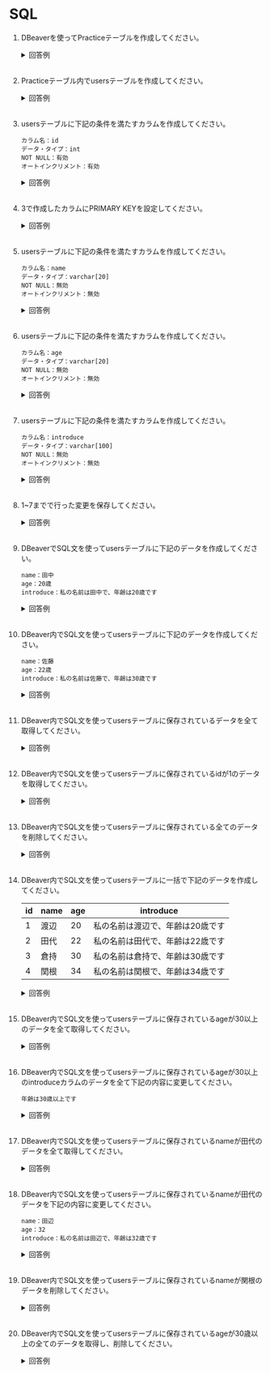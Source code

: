 # SQL

1. DBeaverを使ってPracticeテーブルを作成してください。

	<details><summary>回答例</summary><div>
		
	<img src="https://user-images.githubusercontent.com/75789463/172137822-b3cda933-e5b1-47fa-b197-69864652e479.gif" alt="データベースの作成">
		
	</div></details>
	

	<br>

2. Practiceテーブル内でusersテーブルを作成してください。

	<details><summary>回答例</summary><div>
		
	<img src="https://user-images.githubusercontent.com/75789463/172140174-02990020-9a53-462e-9172-c980d50ba56d.gif" alt="usersテーブルの作成">
		
	</div></details>

	<br>

3. usersテーブルに下記の条件を満たすカラムを作成してください。

	```
	カラム名：id
	データ・タイプ：int
	NOT NULL：有効
	オートインクリメント：有効
	```

	<details><summary>回答例</summary><div>
	
	<img src="https://user-images.githubusercontent.com/75789463/172140229-6170c361-79d8-4457-8dfd-39c881bdffc4.gif" alt="idの作成">
		
	</div></details>

	<br>

4. 3で作成したカラムにPRIMARY KEYを設定してください。

	<details><summary>回答例</summary><div>
		
	<img src="https://user-images.githubusercontent.com/75789463/172140826-3703e24c-8a21-4fef-a9d6-0d3b04e6f6c9.gif" alt="primary_keyの作成">
		
	</div></details>

	<br>

5. usersテーブルに下記の条件を満たすカラムを作成してください。

	```
	カラム名：name
	データ・タイプ：varchar[20]
	NOT NULL：無効
	オートインクリメント：無効
	```

	<details><summary>回答例</summary><div>
	
	<img src="https://user-images.githubusercontent.com/75789463/172147465-65818d9b-fedd-42d3-9bbf-378235865ce9.gif" alt="nameの作成">
		
	</div></details>

	<br>

6. usersテーブルに下記の条件を満たすカラムを作成してください。

	```
	カラム名：age
	データ・タイプ：varchar[20]
	NOT NULL：無効
	オートインクリメント：無効
	```

	<details><summary>回答例</summary><div>
	
	<img src="https://user-images.githubusercontent.com/75789463/172144801-4ebb105e-79b4-48ee-8962-b5a6e11c1d0f.gif" alt="ageの作成">
		
	</div></details>

	<br>

7. usersテーブルに下記の条件を満たすカラムを作成してください。

	```
	カラム名：introduce
	データ・タイプ：varchar[100]
	NOT NULL：無効
	オートインクリメント：無効
	```

	<details><summary>回答例</summary><div>
	
	<img src="https://user-images.githubusercontent.com/75789463/172145497-2fb85ae8-a184-49f6-bf97-c1d0946bc554.gif" alt="introduceの作成">
		
	</div></details>

	<br>

8. 1~7までで行った変更を保存してください。

	<details><summary>回答例</summary><div>
	
	<img src="https://user-images.githubusercontent.com/75789463/172147055-de09df6a-cbaa-4425-b9ed-3a851cff4985.gif" alt="保存">

	</div></details>

	<br>

9. DBeaverでSQL文を使ってusersテーブルに下記のデータを作成してください。

	```
	name：田中
	age：20歳
	introduce：私の名前は田中で、年齢は20歳です
	```

	<details><summary>回答例</summary><div>

	```
	INSERT INTO users SET name='田中', age='20', introduce='私の名前は田中で、年齢は20歳です';
	```	
		
	</div></details>

	<br>


10. DBeaver内でSQL文を使ってusersテーブルに下記のデータを作成してください。

	```
	name：佐藤
	age：22歳
	introduce：私の名前は佐藤で、年齢は30歳です
	```

	<details><summary>回答例</summary><div>

	```
	INSERT INTO users SET name='佐藤', age='30', introduce='私の名前は佐藤で、年齢は30歳です';
	```	
		
	</div></details>

	<br>

11. DBeaver内でSQL文を使ってusersテーブルに保存されているデータを全て取得してください。

	<details><summary>回答例</summary><div>

	```
	SELECT * FROM users;
	```	
		
	</div></details>

	<br>

12. DBeaver内でSQL文を使ってusersテーブルに保存されているidが1のデータを取得してください。

	<details><summary>回答例</summary><div>

	```
	SELECT * FROM users WHERE id=1;
	```
		
	</div></details>

	<br>

13. DBeaver内でSQL文を使ってusersテーブルに保存されている全てのデータを削除してください。

	<details><summary>回答例</summary><div>

	```
	DELETE FROM users;
	```
		
	</div></details>

	<br>

14. DBeaver内でSQL文を使ってusersテーブルに一括で下記のデータを作成してください。

	| id  | name | age | introduce |
	| --- | --- | --- | ---------- |
	| 1 | 渡辺 | 20 | 私の名前は渡辺で、年齢は20歳です |
	| 2 | 田代 | 22 | 私の名前は田代で、年齢は22歳です |
	| 3 | 倉持 | 30 | 私の名前は倉持で、年齢は30歳です |
	| 4 | 関根 | 34 | 私の名前は関根で、年齢は34歳です |

	<details><summary>回答例</summary><div>

	```
	INSERT INTO users VALUES 
	(1, '渡辺', '20', '私の名前は渡辺で、年齢は20歳です'),
	(2, '田代', '22', '私の名前は田代で、年齢は22歳です'),
	(3, '倉持', '30', '私の名前は倉持で、年齢は30歳です'),
	(4, '関根', '34', '私の名前は関根で、年齢は34歳です');
	```
		
	</div></details>

	<br>

15. DBeaver内でSQL文を使ってusersテーブルに保存されているageが30以上のデータを全て取得してください。

	<details><summary>回答例</summary><div>

	```
	SELECT * FROM users WHERE age >= 30;
	```
		
	</div></details>

	<br>

16. DBeaver内でSQL文を使ってusersテーブルに保存されているageが30以上のintroduceカラムのデータを全て下記の内容に変更してください。

	```
	年齢は30歳以上です
	```

	<details><summary>回答例</summary><div>

	```
	UPDATE users SET introduce='年齢は30歳以上です' WHERE age >= 30;
	```
		
	</div></details>

	<br>

17. DBeaver内でSQL文を使ってusersテーブルに保存されているnameが田代のデータを全て取得してください。

	<details><summary>回答例</summary><div>

	```
	SELECT * FROM users WHERE name LIKE '%田代%';
	```
		
	</div></details>

	<br>

18. DBeaver内でSQL文を使ってusersテーブルに保存されているnameが田代のデータを下記の内容に変更してください。

	```
	name：田辺
	age：32
	introduce：私の名前は田辺で、年齢は32歳です
	```

	<details><summary>回答例</summary><div>

	```
	UPDATE users SET name='田辺', age='32', introduce='私の名前は田辺で、年齢は32歳です' WHERE name LIKE '%田代%';
	```
		
	</div></details>

	<br>


19. DBeaver内でSQL文を使ってusersテーブルに保存されているnameが関根のデータを削除してください。

	<details><summary>回答例</summary><div>

	```
	DELETE FROM users WHERE name LIKE '%関根%';
	```
		
	</div></details>

	<br>

20. DBeaver内でSQL文を使ってusersテーブルに保存されているageが30歳以上の全てのデータを取得し、削除してください。

	<details><summary>回答例</summary><div>

	```
	SELECT * FROM users WHERE age>= 30;
	DELETE FROM users WHERE age>= 30;
	```
		
	</div></details>

	<br>
